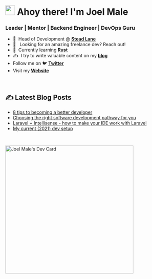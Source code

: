 <h1>
  <img src="https://emojis.slackmojis.com/emojis/images/1531849430/4246/blob-sunglasses.gif?1531849430" width="30"/> Ahoy there! I'm Joel Male
</h1>

<h3>Leader | Mentor | Backend Engineer | DevOps Guru</h3>

- :office: &nbsp;Head of Development @ **[Stead Lane]**
- :rocket: &nbsp; Looking for an amazing freelance dev? Reach out!
- :seedling: &nbsp;Currently learning **[Rust]**
- :writing_hand: &nbsp;I try to write valuable content on my **[blog]**
- Follow me on :bird: **[Twitter]**
- Visit my **[Website]**

<br>

## ✍️ Latest Blog Posts 
- [8 tips to becoming a better developer](https://joelmale.com/8-tips-to-becoming-a-better-developer/)
- [Choosing the right software development pathway for you](https://joelmale.com/choosing-the-right-software-development-pathway-for-you/)
- [Laravel + Intellisense - how to make your IDE work with Laravel](https://joelmale.com/laravel-intellisense-how-to-make-your-ide-work-for-you/)
- [My current (2021) dev setup](https://joelmale.com/my-current-2021-development-setup/)

<br/>

<a href="https://app.daily.dev/joelwmale"><img src="https://api.daily.dev/devcards/5a568f537f1a4d75b6b96ec2c1dcbaef.png?r=6h0" width="400" alt="Joel Male's Dev Card"/></a>

[Rust]: https://www.rust-lang.org/ "Rust"
[LinkedIn]: https://www.linkedin.com/in/joelwmale "LinkedIn"
[Twitter]: https://twitter.com/joelwmale "Twitter"
[Website]: https://joelmale.com "Website"
[Blog]: https://joelmale.com/blog "Blog"
[Stead Lane]: https://steadlane.com.au/ "Stead Lane"